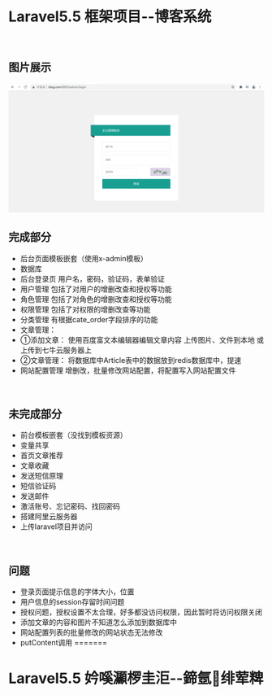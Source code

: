 <h1>Laravel5.5 框架项目--博客系统</h1>


<br>

## 图片展示
<img src="readme_img/login.png">


<br>

## 完成部分

- 后台页面模板嵌套（使用x-admin模板）
- 数据库
- 后台登录页
  用户名，密码，验证码，表单验证
- 用户管理
  包括了对用户的增删改查和授权等功能
- 角色管理
  包括了对角色的增删改查和授权等功能
- 权限管理
  包括了对权限的增删改查等功能
- 分类管理
  有根据cate_order字段排序的功能
- 文章管理：
- ①添加文章：
  使用百度富文本编辑器编辑文章内容
  上传图片、文件到本地 或 上传到七牛云服务器上
- ②文章管理：
  将数据库中Article表中的数据放到redis数据库中，提速
- 网站配置管理
  增删改，批量修改网站配置，将配置写入网站配置文件

<br>

## 未完成部分

- 前台模板嵌套（没找到模板资源）
- 变量共享
- 首页文章推荐
- 文章收藏
- 发送短信原理
- 短信验证码
- 发送邮件
- 激活账号、忘记密码、找回密码
- 搭建阿里云服务器
- 上传laravel项目并访问

<br>

## 问题

- 登录页面提示信息的字体大小，位置
- 用户信息的session存留时间问题
- 授权问题，授权设置不太合理，好多都没访问权限，因此暂时将访问权限关闭
- 添加文章的内容和图片不知道怎么添加到数据库中
- 网站配置列表的批量修改的网站状态无法修改
- putContent调用
=======
<h1>Laravel5.5 妗嗘灦椤圭洰--鍗氬绯荤粺</h1>

<br>


